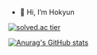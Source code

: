 - 👋 Hi, I’m Hokyun

[![solved.ac tier](http://mazassumnida.wtf/api/v2/generate_badge?boj=rlaghrbs1633)](https://solved.ac/rlaghrbs1633)  

[![Anurag's GitHub stats](https://github-readme-stats.vercel.app/api?username=H0kyun&&show_icons=true&theme=default)](https://github.com/H0Kyun)  
